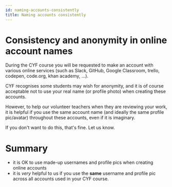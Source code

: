 ```yaml
---
id: naming-accounts-consistently
title: Naming accounts consistently
---
```


# Consistency and anonymity in online account names

During the CYF course you will be requested to make an account with various online services (such as Slack, GitHub, Google Classroom, trello, codepen, code.org, khan academy, ...).

CYF recognises some students may wish for anonymity, and it is of course acceptable not to use your real name (or profile photo) when creating these accounts.

However, to help our volunteer teachers when they are reviewing your work, it is helpful if you use the same account name (and ideally the same profile pic/avatar) throughout these accounts, even if it is imaginary.

If you don't want to do this, that's fine.  Let us know.

# Summary

* it is OK to use made-up usernames and profile pics when creating online accounts
* it is *very* helpful to us if you use the **same** username and profile pic across all accounts used in your CYF course.

